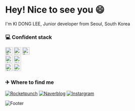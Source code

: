 <h1>Hey! Nice to see you 😄</h1>

<p>I'm KI DONG LEE, Junior developer from Seoul, South Korea <img src="https://cdn-icons-png.flaticon.com/512/5111/5111586.png" width="13"/></p>

<h3>💻 Confident stack</h3>
<p>
  <img alt="TypeScript" src="https://img.shields.io/badge/-TypeScript-blue?style=flat-square&logo=TypeScript&logoColor=white" height=23 />
  <img alt="Next.js" src="https://img.shields.io/badge/-Next.js-000000?style=flat-square&logo=Next.js&logoColor=white" height=23/>
  <img alt="React" src="https://img.shields.io/badge/-React-61DAFB?style=flat-square&logo=React&logoColor=white" height=23/>
  </br>
  <img alt="Git" src="https://img.shields.io/badge/-Git-F05032?style=flat-square&logo=Git&logoColor=white" height=23/>
  <img alt="GitHub" src="https://img.shields.io/badge/-GitHub-181717?style=flat-square&logo=GitHub&logoColor=white" height=23/>
  </br>
  <img alt="Slack" src="https://img.shields.io/badge/-Slack-4A154B?style=flat-square&logo=Slack&logoColor=white" height=23/>
  <img alt="Notion" src="https://img.shields.io/badge/-Notion-000000?style=flat-square&logo=Notion&logoColor=white" height=23/>
</p>

<h3>✈ Where to find me</h3>
<p>
<a href="https://www.rocketpunch.com/@08b442b0" target="_blank"><img alt="Rocketpunch" src="https://img.shields.io/badge/portfolio-blue?&style=for-the-badge&logo=ApacheRocketMQ&logoColor=white" /></a>
<a href="https://blog.naver.com/dlrlehd25" target="_blank"><img alt="Naverblog" src="https://img.shields.io/badge/blog-green?&style=for-the-badge&logo=naver&logoColor=white" /></a> 
<a href="https://www.instagram.com/ki_dongg_/" target="_blank"><img alt="Instargram" src="https://img.shields.io/badge/sns-ff69b4?&style=for-the-badge&logo=instagram&logoColor=white" /></a>
</p>

![Footer](https://capsule-render.vercel.app/api?type=waving&color=4d4dff&height=100&section=footer)
